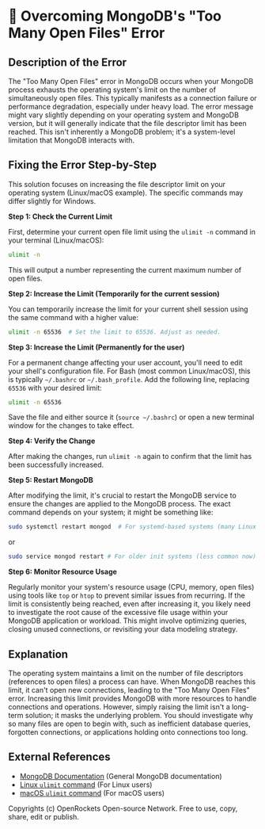 # 🐞 Overcoming MongoDB's "Too Many Open Files" Error


## Description of the Error

The "Too Many Open Files" error in MongoDB occurs when your MongoDB process exhausts the operating system's limit on the number of simultaneously open files. This typically manifests as a connection failure or performance degradation, especially under heavy load.  The error message might vary slightly depending on your operating system and MongoDB version, but it will generally indicate that the file descriptor limit has been reached. This isn't inherently a MongoDB problem; it's a system-level limitation that MongoDB interacts with.

## Fixing the Error Step-by-Step

This solution focuses on increasing the file descriptor limit on your operating system (Linux/macOS example). The specific commands may differ slightly for Windows.


**Step 1: Check the Current Limit**

First, determine your current open file limit using the `ulimit -n` command in your terminal (Linux/macOS):


```bash
ulimit -n
```

This will output a number representing the current maximum number of open files.


**Step 2: Increase the Limit (Temporarily for the current session)**

You can temporarily increase the limit for your current shell session using the same command with a higher value:


```bash
ulimit -n 65536  # Set the limit to 65536. Adjust as needed.
```

**Step 3: Increase the Limit (Permanently for the user)**

For a permanent change affecting your user account, you'll need to edit your shell's configuration file.  For Bash (most common Linux/macOS), this is typically `~/.bashrc` or `~/.bash_profile`.  Add the following line, replacing `65536` with your desired limit:


```bash
ulimit -n 65536
```

Save the file and either source it (`source ~/.bashrc`) or open a new terminal window for the changes to take effect.


**Step 4: Verify the Change**

After making the changes, run `ulimit -n` again to confirm that the limit has been successfully increased.


**Step 5: Restart MongoDB**

After modifying the limit, it's crucial to restart the MongoDB service to ensure the changes are applied to the MongoDB process. The exact command depends on your system; it might be something like:


```bash
sudo systemctl restart mongod  # For systemd-based systems (many Linux distributions)
```
or
```bash
sudo service mongod restart # For older init systems (less common now)
```


**Step 6: Monitor Resource Usage**

Regularly monitor your system's resource usage (CPU, memory, open files) using tools like `top` or `htop` to prevent similar issues from recurring. If the limit is consistently being reached, even after increasing it, you likely need to investigate the root cause of the excessive file usage within your MongoDB application or workload. This might involve optimizing queries, closing unused connections, or revisiting your data modeling strategy.


## Explanation

The operating system maintains a limit on the number of file descriptors (references to open files) a process can have.  When MongoDB reaches this limit, it can't open new connections, leading to the "Too Many Open Files" error.  Increasing this limit provides MongoDB with more resources to handle connections and operations.  However, simply raising the limit isn't a long-term solution; it masks the underlying problem.  You should investigate why so many files are open to begin with, such as inefficient database queries, forgotten connections, or applications holding onto connections too long.


## External References

* [MongoDB Documentation](https://www.mongodb.com/docs/) (General MongoDB documentation)
* [Linux `ulimit` command](https://man7.org/linux/man-pages/man1/ulimit.1.html) (For Linux users)
* [macOS `ulimit` command](https://ss64.com/osx/ulimit.html) (For macOS users)


Copyrights (c) OpenRockets Open-source Network. Free to use, copy, share, edit or publish.

